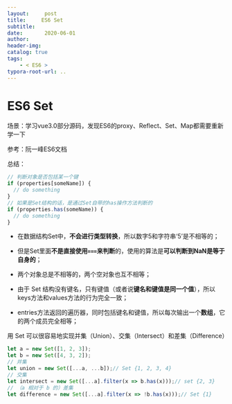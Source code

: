 ```yaml
---
layout:     post
title:     ES6 Set
subtitle:  
date:       2020-06-01
author:     
header-img: 
catalog: true
tags:
    - < ES6 >
typora-root-url: ..
---
```



# ES6 Set

场景：学习vue3.0部分源码，发现ES6的proxy、Reflect、Set、Map都需要重新学一下

参考：阮一峰ES6文档

总结：

```js
// 判断对象是否包括某一个键
if (properties[someName]) {
  // do something
}
// 如果是Set结构的话，是通过Set自带的has操作方法判断的
if (properties.has(someName)) {
  // do something
}
```

- 在数据结构Set中，**不会进行类型转换**，所以数字5和字符串‘5’是不相等的；

- 但是Set里面**不是直接使用`===`来判断**的，使用的算法是**可以判断到NaN是等于自身的**；

- 两个对象总是不相等的，两个空对象也互不相等；

- 由于 Set 结构没有键名，只有键值（或者说**键名和键值是同一个值**），所以keys方法和values方法的行为完全一致；

- entries方法返回的遍历器，同时包括键名和键值，所以每次输出一个**数组**，它的两个成员完全相等；

用 Set 可以很容易地实现并集（Union）、交集（Intersect）和差集（Difference）

```js
let a = new Set([1, 2, 3]);
let b = new Set([4, 3, 2]);
// 并集
let union = new Set([...a, ...b]);// Set {1, 2, 3, 4}
// 交集
let intersect = new Set([...a].filter(x => b.has(x)));// set {2, 3}
// （a 相对于 b 的）差集
let difference = new Set([...a].filter(x => !b.has(x)));// Set {1}
```

